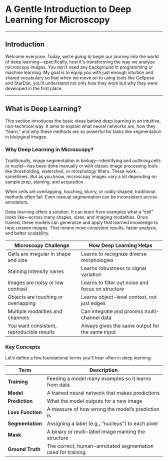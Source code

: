 # A Gentle Introduction to Deep Learning for Microscopy

---

## Introduction

Welcome everyone. Today, we’re going to begin our journey into the world of deep learning—specifically, how it's transforming the way we analyze microscopy images. You don’t need any background in programming or machine learning. My goal is to equip you with just enough intuition and shared vocabulary so that when we move on to using tools like Cellpose and StarDist, you’ll understand not only how they work but why they were developed in the first place.

---

## What is Deep Learning?

This section introduces the basic ideas behind deep learning in an intuitive, non-technical way. It aims to explain what neural networks are, how they “learn,” and why these methods are so powerful for tasks like segmentation in biological images.


 


### Why Deep Learning in Microscopy?

Traditionally, image segmentation in biology—identifying and outlining cells or nuclei—has been done manually or with classic image processing tools like thresholding, watershed, or morphology filters. These work… sometimes. But as you know, microscopy images vary a lot depending on sample prep, staining, and acquisition.

When cells are overlapping, touching, blurry, or oddly shaped, traditional methods often fail. Even manual segmentation can be inconsistent across annotators.

Deep learning offers a solution. It can learn from examples what a “cell” looks like—across many shapes, sizes, and imaging modalities. Once trained, these models can generalize and apply that learned knowledge to new, unseen images. That means more consistent results, faster analysis, and better scalability.

| Microscopy Challenge                      | How Deep Learning Helps                           |
| ----------------------------------------- | ------------------------------------------------- |
| Cells are irregular in shape and size     | Learns to recognize diverse morphologies          |
| Staining intensity varies                 | Learns robustness to signal variation             |
| Images are noisy or low contrast          | Learns to filter out noise and focus on structure |
| Objects are touching or overlapping       | Learns object-level context, not just edges       |
| Multiple modalities and channels          | Can integrate and process multi-channel data      |
| You want consistent, reproducible results | Always gives the same output for the same input   |



### Key Concepts
Let’s define a few foundational terms you’ll hear often in deep learning:

| Term              | Description                                                 |
| ----------------- | ----------------------------------------------------------- |
| **Training**      | Feeding a model many examples so it learns from data        |
| **Model**         | A trained neural network that makes predictions             |
| **Prediction**    | What the model outputs for a new image                      |
| **Loss Function** | A measure of how wrong the model’s prediction is            |
| **Segmentation**  | Assigning a label (e.g., “nucleus”) to each pixel           |
| **Mask**          | A binary or multi-label image marking the structure         |
| **Ground Truth**  | The correct, human-annotated segmentation used for training |
